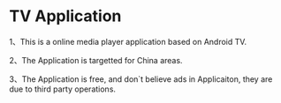 # TV Application
1、This is a online media player application based on Android TV.

2、The Application is targetted for China areas.

3、The Application is free, and don`t believe ads in Applicaiton, they are due to third party operations.
